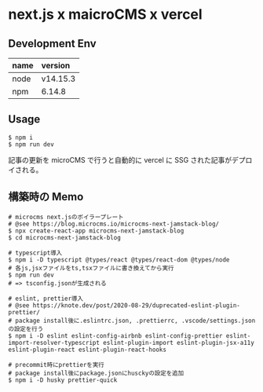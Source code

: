 # next.js x maicroCMS x vercel

## Development Env

| name | version  |
| :--- | :------- |
| node | v14.15.3 |
| npm  | 6.14.8   |

## Usage

```
$ npm i
$ npm run dev
```

記事の更新を microCMS で行うと自動的に vercel に SSG された記事がデプロイされる。

## 構築時の Memo

```
# microcms next.jsのボイラープレート
# @see https://blog.microcms.io/microcms-next-jamstack-blog/
$ npx create-react-app microcms-next-jamstack-blog
$ cd microcms-next-jamstack-blog

# typescript導入
$ npm i -D typescript @types/react @types/react-dom @types/node
# 各js,jsxファイルをts,tsxファイルに書き換えてから実行
$ npm run dev
# => tsconfig.jsonが生成される

# eslint, prettier導入
# @see https://knote.dev/post/2020-08-29/duprecated-eslint-plugin-prettier/
# package install後に.eslintrc.json, .prettierrc, .vscode/settings.jsonの設定を行う
$ npm i -D eslint eslint-config-airbnb eslint-config-prettier eslint-import-resolver-typescript eslint-plugin-import eslint-plugin-jsx-a11y eslint-plugin-react eslint-plugin-react-hooks

# precommit時にprettierを実行
# package install後にpackage.jsonにhusckyの設定を追加
$ npm i -D husky prettier-quick
```
